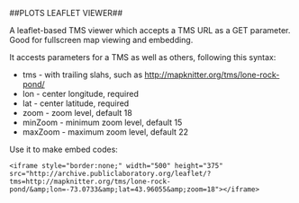 ##PLOTS LEAFLET VIEWER##

A leaflet-based TMS viewer which accepts a TMS URL as a GET parameter. Good for fullscreen map viewing and embedding.

It accests parameters for a TMS as well as others, following this syntax:

* tms - with trailing slahs, such as http://mapknitter.org/tms/lone-rock-pond/
* lon - center longitude, required
* lat - center latitude, required
* zoom - zoom level, default 18
* minZoom - minimum zoom level, default 15
* maxZoom - maximum zoom level, default 22

Use it to make embed codes:

    <iframe style="border:none;" width="500" height="375" src="http://archive.publiclaboratory.org/leaflet/?tms=http://mapknitter.org/tms/lone-rock-pond/&amp;lon=-73.0733&amp;lat=43.96055&amp;zoom=18"></iframe>

